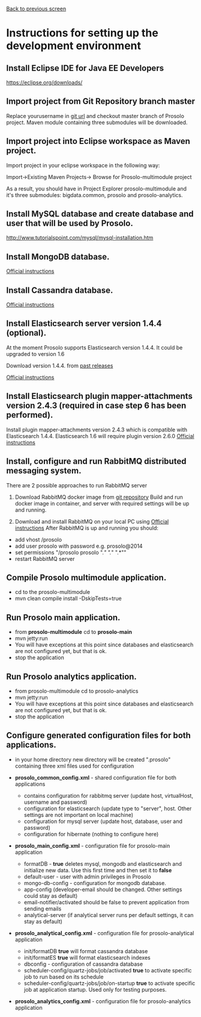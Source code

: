 [Back to previous screen](../docs/developers.md)

# Instructions for setting up the development environment

## Install Eclipse IDE for Java EE Developers
  https://eclipse.org/downloads/
 
## Import project from Git Repository  branch master
 Replace yourusername in [git url](https://yourusername@bitbucket.org/prosolo/prosolo-multimodule.git) and checkout master branch of Prosolo project.
 Maven module containing three submodules will be downloaded.

## Import project into Eclipse workspace as Maven project.
 Import project in your eclipse workspace in the following way:
 
 Import->Existing Maven Projects-> Browse for Prosolo-multimodule project
 
 As a result, you should have in Project Explorer prosolo-multimodule and it's three submodules: bigdata.common, prosolo and prosolo-analytics.

## Install MySQL database and create database and user that will be used by Prosolo.
http://www.tutorialspoint.com/mysql/mysql-installation.htm

## Install MongoDB database.

[Official instructions](http://docs.mongodb.org/manual/installation/)
 
## Install Cassandra database.

[Official instructions](http://www.planetcassandra.org/cassandra/?gclid=CjwKEAjwlPOsBRCWq5_e973PzTgSJACMiEp2RCMM4afybKHIeOq5u5lU_LjL1vC4pcuN28KnWPBYTRoCpjHw_wcB)


## Install Elasticsearch server version 1.4.4 (optional).

At the moment Prosolo supports Elasticsearch version 1.4.4. It could be upgraded to version 1.6

Download version 1.4.4. from [past releases](https://www.elastic.co/downloads/past-releases?page=2)

[Official instructions](https://www.elastic.co/guide/en/elasticsearch/reference/1.6/setup.html)


## Install Elasticsearch plugin mapper-attachments version 2.4.3 (required in case step 6 has been performed).

Install plugin mapper-attachments version 2.4.3 which is compatible with Elasticsearch 1.4.4. Elasticsearch 1.6 will require plugin version 2.6.0
[Official instructions](https://github.com/elastic/elasticsearch-mapper-attachments)

## Install, configure and run RabbitMQ distributed messaging system.

There are 2 possible approaches to run RabbitMQ server
1) Download RabbitMQ docker image from [git repository](https://zjeremic@bitbucket.org/prosolo/prosolo-dockers.git)
Build and run docker image in container, and server with required settings will be up and running.

2) Download and install RabbitMQ on your local PC using [Official instructions](https://www.rabbitmq.com/download.html)
After RabbitMQ is up and running you should:
- add vhost /prosolo
- add user prosolo with password e.g. prosolo@2014
- set permissions "/prosolo prosolo  ".*" ".*" ".*""
- restart RabbitMQ server


## Compile Prosolo multimodule application.

- cd to the prosolo-multimodule
- mvn clean compile install -DskipTests=true

## Run Prosolo main application.

- from **prosolo-multimodule** cd to **prosolo-main**
- mvn jetty:run
- You will have exceptions at this point since databases and elasticsearch are not configured yet, but that is ok.
- stop the application


## Run Prosolo analytics application.

- from prosolo-multimodule cd to prosolo-analytics
- mvn jetty:run
- You will have exceptions at this point since databases and elasticsearch are not configured yet, but that is ok.
- stop the application 

## Configure generated configuration files for both applications.

- in your home directory new directory will be created ".prosolo" containing three xml files used for configuration
- **prosolo_common_config.xml** - shared configuration file for both applications
	- contains configuration for rabbitmq server (update host, virtualHost, username and password) 
	- configuration for elasticsearch (update type to "server", host. Other settings are not important on local machine) 
	- configuration for mysql server (update host, database, user and password)
	- configuration for hibernate (nothing to configure here)
- **prosolo_main_config.xml** - configuration file for prosolo-main application
	- formatDB - **true** deletes mysql, mongodb and elasticsearch and initialize new data. Use this first time and then set it to **false**
	- default-user - user with admin privileges in Prosolo
	- mongo-db-config - configuration for mongodb database. 
	- app-config (developer-email should be changed. Other settings could stay as default)
	- email-notifier/activated should be false to prevent application from sending emails
	- analytical-server (if analytical server runs per default settings, it can stay as default)
- **prosolo_analytical_config.xml**	- configuration file for prosolo-analytical application
	- init/formatDB **true** will format cassandra database
	- init/formatES **true** will format elasticsearch indexes
	- dbconfig - configuration of cassandra database
	- scheduler-config/quartz-jobs/job/activated **true** to activate specific job to run based on its schedule
	- scheduler-config/quartz-jobs/job/on-startup **true** to activate specific job at application startup. Used only for testing purposes.

- **prosolo_analytics_config.xml** - configuration file for prosolo-analytics application